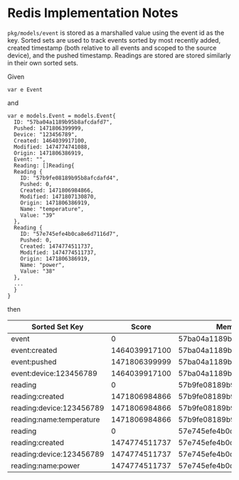 # Redis Implementation Notes

`pkg/models/event` is stored as a marshalled value using the event id as the key. Sorted sets are used to track events sorted by most recently added, created timestamp (both relative to all events and scoped to the source device), and the pushed timestamp. Readings are stored are stored similarly in their own sorted sets.

Given

```
var e Event
```
and

```
var e models.Event = models.Event{
  ID: "57ba04a1189b95b8afcdafd7",
  Pushed: 1471806399999,
  Device: "123456789",
  Created: 1464039917100,
  Modified: 1474774741088,
  Origin: 1471806386919,
  Event: "",
  Reading: []Reading{
  Reading {
    ID: "57b9fe08189b95b8afcdafd4",
    Pushed: 0,
    Created: 1471806984866,
    Modified: 1471807130870,
    Origin: 1471806386919,
    Name: "temperature",
    Value: "39"
  },
  Reading {
    ID: "57e745efe4b0ca8e6d7116d7",
    Pushed: 0,
    Created: 1474774511737,
    Modified: 1474774511737,
    Origin: 1471806386919,
    Name: "power",
    Value: "38"
  },
  ...
  }
}
```

then 

| Sorted Set Key | Score  | Member |
|---|---|---|
| event | 0 | 57ba04a1189b95b8afcdafd7 |
| event:created | 1464039917100 | 57ba04a1189b95b8afcdafd7 |
| event:pushed | 1471806399999 | 57ba04a1189b95b8afcdafd7 |
| event:device:123456789 | 1464039917100 | 57ba04a1189b95b8afcdafd7 |
| reading | 0 | 57b9fe08189b95b8afcdafd4 |
| reading:created | 1471806984866 | 57b9fe08189b95b8afcdafd4 |
| reading:device:123456789 | 1471806984866 | 57b9fe08189b95b8afcdafd4 |
| reading:name:temperature | 1471806984866 | 57b9fe08189b95b8afcdafd4 |
| reading | 0 | 57e745efe4b0ca8e6d7116d7 |
| reading:created | 1474774511737 | 57e745efe4b0ca8e6d7116d7 |
| reading:device:123456789 | 1474774511737 | 57e745efe4b0ca8e6d7116d7 |
| reading:name:power | 1474774511737 | 57e745efe4b0ca8e6d7116d7 |
